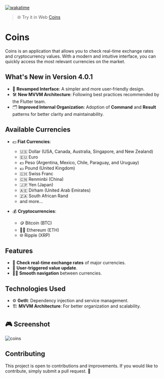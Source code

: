 
[![wakatime](https://wakatime.com/badge/github/fagnerdossantos/coins.svg)](https://wakatime.com/badge/github/fagnerdossantos/coins)

> 🌐 Try it in Web [Coins](https://fagnerdossantos.github.io/coins/)

# Coins

Coins is an application that allows you to check real-time exchange rates and cryptocurrency values. With a modern and intuitive interface, you can quickly access the most relevant currencies on the market.

## What's New in Version 4.0.1
- 🚀 **Revamped Interface**: A simpler and more user-friendly design.
- 🛠️ **New MVVM Architecture**: Following best practices recommended by the Flutter team.
- 🗂️ **Improved Internal Organization**: Adoption of **Command** and **Result** patterns for better clarity and maintainability.

## Available Currencies
- 💵 **Fiat Currencies**:
  - 🇺🇸 Dollar (USA, Canada, Australia, Singapore, and New Zealand)
  - 🇪🇺 Euro
  - 💵 Peso (Argentina, Mexico, Chile, Paraguay, and Uruguay)
  - 💷 Pound (United Kingdom)
  - 🇨🇭 Swiss Franc
  - 🇨🇳 Renminbi (China)
  - 🇯🇵 Yen (Japan)
  - 🇦🇪 Dirham (United Arab Emirates)
  - 🇿🇦 South African Rand
  - and more...

- 💰 **Cryptocurrencies**:
  - 🪙 Bitcoin (BTC)
  - 🐱‍💻 Ethereum (ETH)
  - 🌐 Ripple (XRP)

## Features

- 🔄 **Check real-time exchange rates** of major currencies.
- 🔔 **User-triggered value update**.
- 🚶‍♂️ **Smooth navigation** between currencies.

## Technologies Used

- ⚙️ **GetIt**: Dependency injection and service management.
- 🏗️ **MVVM Architecture**: For better organization and scalability.

## 🎮 Screenshot
![coins](https://github.com/user-attachments/assets/2ab909b1-aa6f-47c2-9588-220579457b77)


## Contributing

This project is open to contributions and improvements. If you would like to contribute, simply submit a pull request. 🙌

